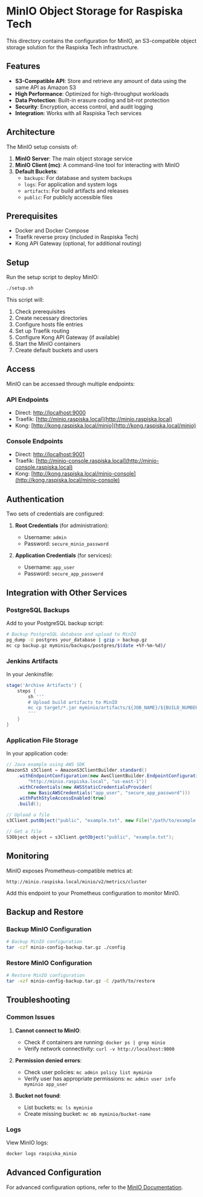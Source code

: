 # MinIO Object Storage for Raspiska Tech

This directory contains the configuration for MinIO, an S3-compatible object storage solution for the Raspiska Tech infrastructure.

## Features

- **S3-Compatible API**: Store and retrieve any amount of data using the same API as Amazon S3
- **High Performance**: Optimized for high-throughput workloads
- **Data Protection**: Built-in erasure coding and bit-rot protection
- **Security**: Encryption, access control, and audit logging
- **Integration**: Works with all Raspiska Tech services

## Architecture

The MinIO setup consists of:

1. **MinIO Server**: The main object storage service
2. **MinIO Client (mc)**: A command-line tool for interacting with MinIO
3. **Default Buckets**:
   - `backups`: For database and system backups
   - `logs`: For application and system logs
   - `artifacts`: For build artifacts and releases
   - `public`: For publicly accessible files

## Prerequisites

- Docker and Docker Compose
- Traefik reverse proxy (included in Raspiska Tech)
- Kong API Gateway (optional, for additional routing)

## Setup

Run the setup script to deploy MinIO:

```bash
./setup.sh
```

This script will:

1. Check prerequisites
2. Create necessary directories
3. Configure hosts file entries
4. Set up Traefik routing
5. Configure Kong API Gateway (if available)
6. Start the MinIO containers
7. Create default buckets and users

## Access

MinIO can be accessed through multiple endpoints:

### API Endpoints

- Direct: [http://localhost:9000](http://localhost:9000)
- Traefik: [http://minio.raspiska.local](http://minio.raspiska.local)
- Kong: [http://kong.raspiska.local/minio](http://kong.raspiska.local/minio)

### Console Endpoints

- Direct: [http://localhost:9001](http://localhost:9001)
- Traefik: [http://minio-console.raspiska.local](http://minio-console.raspiska.local)
- Kong: [http://kong.raspiska.local/minio-console](http://kong.raspiska.local/minio-console)

## Authentication

Two sets of credentials are configured:

1. **Root Credentials** (for administration):
   - Username: `admin`
   - Password: `secure_minio_password`

2. **Application Credentials** (for services):
   - Username: `app_user`
   - Password: `secure_app_password`

## Integration with Other Services

### PostgreSQL Backups

Add to your PostgreSQL backup script:

```bash
# Backup PostgreSQL database and upload to MinIO
pg_dump -U postgres your_database | gzip > backup.gz
mc cp backup.gz myminio/backups/postgres/$(date +%Y-%m-%d)/
```

### Jenkins Artifacts

In your Jenkinsfile:

```groovy
stage('Archive Artifacts') {
    steps {
        sh '''
        # Upload build artifacts to MinIO
        mc cp target/*.jar myminio/artifacts/${JOB_NAME}/${BUILD_NUMBER}/
        '''
    }
}
```

### Application File Storage

In your application code:

```java
// Java example using AWS SDK
AmazonS3 s3Client = AmazonS3ClientBuilder.standard()
    .withEndpointConfiguration(new AwsClientBuilder.EndpointConfiguration(
        "http://minio.raspiska.local", "us-east-1"))
    .withCredentials(new AWSStaticCredentialsProvider(
        new BasicAWSCredentials("app_user", "secure_app_password")))
    .withPathStyleAccessEnabled(true)
    .build();

// Upload a file
s3Client.putObject("public", "example.txt", new File("/path/to/example.txt"));

// Get a file
S3Object object = s3Client.getObject("public", "example.txt");
```

## Monitoring

MinIO exposes Prometheus-compatible metrics at:

```text
http://minio.raspiska.local/minio/v2/metrics/cluster
```

Add this endpoint to your Prometheus configuration to monitor MinIO.

## Backup and Restore

### Backup MinIO Configuration

```bash
# Backup MinIO configuration
tar -czf minio-config-backup.tar.gz ./config
```

### Restore MinIO Configuration

```bash
# Restore MinIO configuration
tar -xzf minio-config-backup.tar.gz -C /path/to/restore
```

## Troubleshooting

### Common Issues

1. **Cannot connect to MinIO**:
   - Check if containers are running: `docker ps | grep minio`
   - Verify network connectivity: `curl -v http://localhost:9000`

2. **Permission denied errors**:
   - Check user policies: `mc admin policy list myminio`
   - Verify user has appropriate permissions: `mc admin user info myminio app_user`

3. **Bucket not found**:
   - List buckets: `mc ls myminio`
   - Create missing bucket: `mc mb myminio/bucket-name`

### Logs

View MinIO logs:

```bash
docker logs raspiska_minio
```

## Advanced Configuration

For advanced configuration options, refer to the [MinIO Documentation](https://docs.min.io/).
